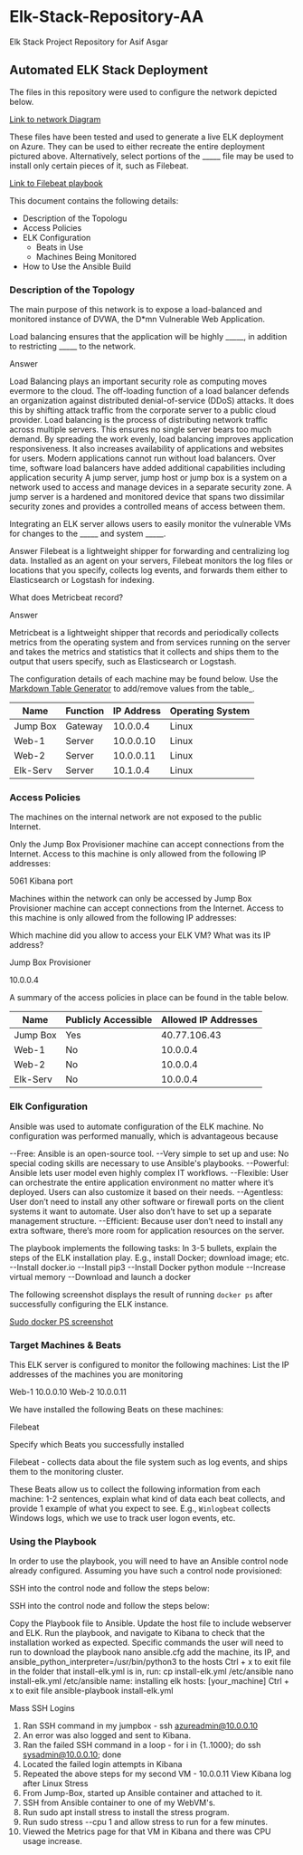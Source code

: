 # Elk-Stack-Repository-AA
Elk Stack Project Repository for Asif Asgar
## Automated ELK Stack Deployment

The files in this repository were used to configure the network depicted below.


[Link to network Diagram](https://github.com/asifasgar/Elk-Stack-Repository-AA/blob/main/Diagrams/CloudNetworkProject.png)

These files have been tested and used to generate a live ELK deployment on Azure. They can be used to either recreate the entire deployment pictured above. Alternatively, select portions of the _____ file may be used to install only certain pieces of it, such as Filebeat.

[Link to Filebeat playbook](https://github.com/asifasgar/Elk-Stack-Repository-AA/blob/main/Ansible/Filebeat-yml.txt)

This document contains the following details:
- Description of the Topologu
- Access Policies
- ELK Configuration
  - Beats in Use
  - Machines Being Monitored
- How to Use the Ansible Build


### Description of the Topology

The main purpose of this network is to expose a load-balanced and monitored instance of DVWA, the D*mn Vulnerable Web Application.

Load balancing ensures that the application will be highly _____, in addition to restricting _____ to the network.



Answer 

Load Balancing plays an important security role as computing moves evermore to the cloud. The off-loading function of a load balancer defends an organization against distributed denial-of-service (DDoS) attacks. It does this by shifting attack traffic from the corporate server to a public cloud provider. Load balancing is the process of distributing network traffic across multiple servers. This ensures no single server bears too much demand. By spreading the work evenly, load balancing improves application responsiveness. It also increases availability of applications and websites for users. Modern applications cannot run without load balancers. Over time, software load balancers have added additional capabilities including application security
A jump server, jump host or jump box is a system on a network used to access and manage devices in a separate security zone. A jump server is a hardened and monitored device that spans two dissimilar security zones and provides a controlled means of access between them.




Integrating an ELK server allows users to easily monitor the vulnerable VMs for changes to the _____ and system _____.

Answer
Filebeat is a lightweight shipper for forwarding and centralizing log data. Installed as an agent on your servers, Filebeat monitors the log files or locations that you specify, collects log events, and forwards them either to Elasticsearch or Logstash for indexing.

What does Metricbeat record?

Answer

Metricbeat is a lightweight shipper that records and periodically collects metrics from the operating system and from services running on the server and takes the metrics and statistics that it collects and ships them to the output that users specify, such as Elasticsearch or Logstash.



The configuration details of each machine may be found below.
Use the [Markdown Table Generator](http://www.tablesgenerator.com/markdown_tables) to add/remove values from the table_.

| Name     | Function | IP Address | Operating System |
|----------|----------|------------|------------------|
| Jump Box | Gateway  | 10.0.0.4   | Linux            |
| Web-1	   | Server   | 10.0.0.10  | Linux            |
| Web-2    | Server   | 10.0.0.11  | Linux            |
| Elk-Serv | Server   | 10.1.0.4   | Linux	      |

### Access Policies

The machines on the internal network are not exposed to the public Internet. 

Only the Jump Box Provisioner machine can accept connections from the Internet. Access to this machine is only allowed from the following IP addresses:

5061 Kibana port

Machines within the network can only be accessed by Jump Box Provisioner machine can accept connections from the Internet. Access to this machine is only allowed from the following IP addresses:

Which machine did you allow to access your ELK VM? What was its IP address?

Jump Box Provisioner 

10.0.0.4




A summary of the access policies in place can be found in the table below.

| Name     | Publicly Accessible | Allowed IP Addresses |
|----------|---------------------|----------------------|
| Jump Box | Yes                 | 40.77.106.43         |
| Web-1    | No                  | 10.0.0.4             |
| Web-2    | No                  | 10.0.0.4             |
| Elk-Serv | No                  | 10.0.0.4             |

### Elk Configuration

Ansible was used to automate configuration of the ELK machine. No configuration was performed manually, which is advantageous because

--Free: Ansible is an open-source tool.
--Very simple to set up and use: No special coding skills are necessary to use Ansible's playbooks.
--Powerful: Ansible lets user model even highly complex IT workflows.
--Flexible: User can orchestrate the entire application environment no matter where it’s deployed. Users can also customize it based on their needs.
--Agentless: User don’t need to install any other software or firewall ports on the client systems it want to automate. User also don’t have to set up a separate management structure.
--Efficient: Because user don’t need to install any extra software, there’s more room for application resources on the server.


The playbook implements the following tasks:
In 3-5 bullets, explain the steps of the ELK installation play. E.g., install Docker; download image; etc.
--Install docker.io
--Install pip3
--Install Docker python module
--Increase virtual memory
--Download and launch a docker

The following screenshot displays the result of running `docker ps` after successfully configuring the ELK instance.

[Sudo docker PS screenshot](https://github.com/asifasgar/Elk-Stack-Repository-AA/blob/main/Diagrams/Docker%20PS%20screenshot.png)


### Target Machines & Beats
This ELK server is configured to monitor the following machines:
List the IP addresses of the machines you are monitoring

Web-1  10.0.0.10
Web-2  10.0.0.11



We have installed the following Beats on these machines:

Filebeat

Specify which Beats you successfully installed

Filebeat - collects data about the file system such as log events, and ships them to the monitoring cluster.

These Beats allow us to collect the following information from each machine:
1-2 sentences, explain what kind of data each beat collects, and provide 1 example of what you expect to see. E.g., `Winlogbeat` collects Windows logs, which we use to track user logon events, etc.


### Using the Playbook
In order to use the playbook, you will need to have an Ansible control node already configured. Assuming you have such a control node provisioned: 

SSH into the control node and follow the steps below:

SSH into the control node and follow the steps below:

Copy the Playbook file to Ansible.
Update the host file to include webserver and ELK.
Run the playbook, and navigate to Kibana to check that the installation worked as expected.
Specific commands the user will need to run to download the playbook
nano ansible.cfg
add the machine, its IP, and ansible_python_interpreter=/usr/bin/python3 to the hosts
Ctrl + x to exit file
in the folder that install-elk.yml is in, run: cp install-elk.yml /etc/ansible
nano install-elk.yml /etc/ansible
name: installing elk hosts: [your_machine]
Ctrl + x to exit file
ansible-playbook install-elk.yml

Mass SSH Logins
1. Ran SSH command in my jumpbox - ssh azureadmin@10.0.0.10
2. An error was also logged and sent to Kibana.
3. Ran the failed SSH command in a loop - for i in {1..1000}; do ssh sysadmin@10.0.0.10; done
4. Located the failed login attempts in Kibana
5. Repeated the above steps for my second VM - 10.0.0.11
View Kibana log after Linux Stress
1. From Jump-Box, started up Ansible container and attached to it.
2. SSH from Ansible container to one of my WebVM's.
3. Run sudo apt install stress to install the stress program.
4. Run sudo stress --cpu 1 and allow stress to run for a few minutes.
5. Viewed the Metrics page for that VM in Kibana and there was CPU usage increase.
